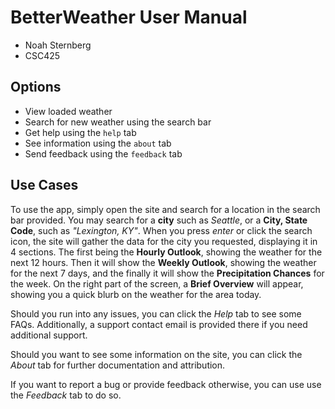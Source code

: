 # BetterWeather User Manual
- Noah Sternberg
- CSC425

## Options
- View loaded weather
- Search for new weather using the search bar
- Get help using the `help` tab
- See information using the `about` tab
- Send feedback using the `feedback` tab

## Use Cases

To use the app, simply open the site and search for a location in the search bar
provided. You may search for a **city** such as *Seattle*, or a **City, State
Code**, such as *"Lexington, KY"*. When you press *enter* or click the search
icon, the site will gather the data for the city you requested, displaying it in
4 sections. The first being the **Hourly Outlook**, showing the weather for the
next 12 hours. Then it will show the **Weekly Outlook**, showing the weather for
the next 7 days, and the finally it will show the **Precipitation Chances** for
the week. On the right part of the screen, a **Brief Overview** will appear,
showing you a quick blurb on the weather for the area today.

Should you run into any issues, you can click the *Help* tab to see some FAQs.
Additionally, a support contact email is provided there if you need additional
support.

Should you want to see some information on the site, you can click the *About*
tab for further documentation and attribution.

If you want to report a bug or provide feedback otherwise, you can use use the
*Feedback* tab to do so.
